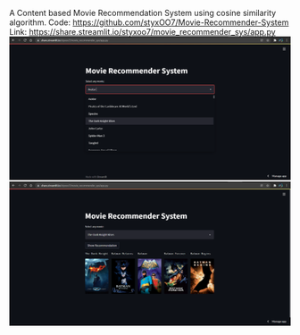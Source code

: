 A Content based Movie Recommendation System using cosine similarity algorithm.
Code: https://github.com/styxOO7/Movie-Recommender-System
Link: https://share.streamlit.io/styxoo7/movie_recommender_sys/app.py
![Screenshot](https://github.com/styxOO7/movie_recommender_sys/blob/master/2.png)
![Screenshot](https://github.com/styxOO7/movie_recommender_sys/blob/master/1.png)

